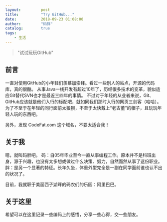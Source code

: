 ```yaml
---
layout:			post
title:			"Try GitHub..."
date:			2018-09-23 01:08:00
author:			"码胖"
catalog:		true
tags:
	- 生活
---
```


> "试试玩玩GitHub"

## 前言
一直对使用GitHub的小年轻们羡慕加崇拜。看过一些别人的站点，开源的代码库，真的很酷。
从事Java一线开发有超过10年了，历经很多技术的变革，貌似适应Git替代SVN也才是最近三四年的事情。
不过对于年轻的从业者来说，Git、GitHub应该就是他们入行的标配吧，就如同我们那时入行的网页三剑客（哈哈）。
为了不至于在年轻的同行面前太狼狈，不至于太快戴上“老古董”的帽子，且玩玩年轻人玩的东西吧。

另外，发现 CodeFat.com 这个域名，不要太适合我！

## 关于我
嗯，就叫码胖吧。
码：自05年毕业至今一直从事编程工作。原本并不是科班出身，源于兴趣，也没有太多想或做过什么决策、努力，自然而然从事了这份职业。
胖：是另一个显著的特征。长年久坐，体重外型完全是一副在同学面前谁也认不出的状况了。

目前，我就职于美丽西子湖畔的码农们的乐园：阿里巴巴。

## 关于这里
希望可以在这里记录一些编码上的感悟，分享一些心得，交一些朋友。
